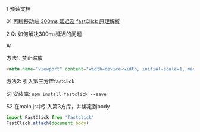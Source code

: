 1 预读文档

01 [再聊移动端 300ms 延迟及 fastClick 原理解析](https://juejin.im/post/5ce764a2f265da1b8c19645a)


2 Q: 如何解决300ms延迟的问题

A:

方法1: 禁止缩放

```html
<meta name="viewport" content="width=device-width, initial-scale=1, maximum-scale=1,minimum-scale=1, user-scalable=no">
```

方法2: 引入第三方库fastclick

S1 安装库: `npm install fastclick --save`

S2 在main.js中引入第3方库，并绑定到body

```js
import FastClick from 'fastclick'
FastClick.attach(document.body)
```


